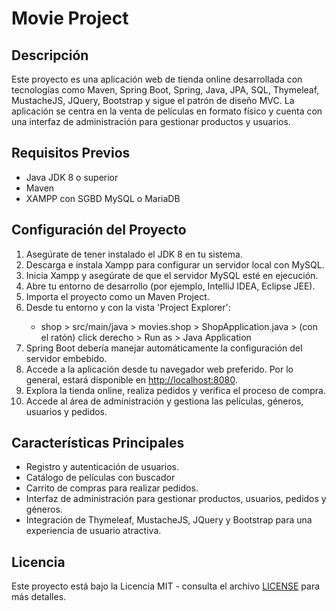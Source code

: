 <h1>Movie Project</h1>

<h2>Descripción</h2>
<p>Este proyecto es una aplicación web de tienda online desarrollada con tecnologías como Maven, Spring Boot, Spring, Java, JPA, SQL, Thymeleaf, MustacheJS, JQuery, Bootstrap y sigue el patrón de diseño MVC. La aplicación se centra en la venta de películas en formato físico y cuenta con una interfaz de administración para gestionar productos y usuarios.</p>

<h2>Requisitos Previos</h2>
<ul>
    <li>Java JDK 8 o superior</li>
    <li>Maven</li>
    <li>XAMPP con SGBD MySQL o MariaDB</li>
</ul>

<h2>Configuración del Proyecto</h2>
<ol>
    <li>Asegúrate de tener instalado el JDK 8 en tu sistema.</li>
    <li>Descarga e instala Xampp para configurar un servidor local con MySQL.</li>
    <li>Inicia Xampp y asegúrate de que el servidor MySQL esté en ejecución.</li>
    <li>Abre tu entorno de desarrollo (por ejemplo, IntelliJ IDEA, Eclipse JEE).</li>
    <li>Importa el proyecto como un Maven Project.</li>
    <li>Desde tu entorno y con la vista 'Project Explorer':</li>
    <ul>
        <li>shop > src/main/java > movies.shop > ShopApplication.java > (con el ratón) click derecho > Run as > Java Application</li>
    </ul>
    <li>Spring Boot debería manejar automáticamente la configuración del servidor embebido.</li>
    <li>Accede a la aplicación desde tu navegador web preferido. Por lo general, estará disponible en <a href="http://localhost:8080">http://localhost:8080</a>.</li>
    <li>Explora la tienda online, realiza pedidos y verifica el proceso de compra.</li>
    <li>Accede al área de administración y gestiona las películas, géneros, usuarios y pedidos.</li>
</ol>

<h2>Características Principales</h2>
<ul>
    <li>Registro y autenticación de usuarios.</li>
    <li>Catálogo de películas con buscador</li>
    <li>Carrito de compras para realizar pedidos.</li>
    <li>Interfaz de administración para gestionar productos, usuarios, pedidos y géneros.</li>
    <li>Integración de Thymeleaf, MustacheJS, JQuery y Bootstrap para una experiencia de usuario atractiva.</li>
</ul>

<h2>Licencia</h2>
<p>Este proyecto está bajo la Licencia MIT - consulta el archivo <a href="LICENSE">LICENSE</a> para más detalles.</p>
